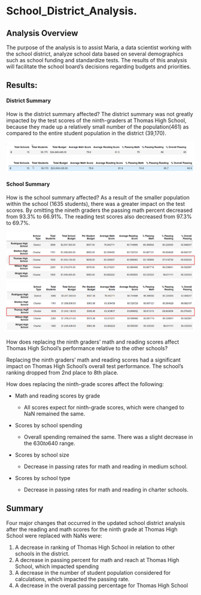 # School_District_Analysis.
## Analysis Overview
The purpose of the analysis is to assist Maria, a data scientist working with the school district, analyze school data based on several demographics such as school funding and standardize tests. The results of this analysis will facilitate the school board’s decisions regarding budgets and priorities. 

## Results:
#### District Summary
How is the district summary affected? 
The district summary was not greatly impacted by the test scores of the ninth-graders at Thomas High School, because they made up a relatively small number of the population(461) as compared to the entire student population in the district (39,170).

![](images/summary_org.png)
![](images/summary_new.png)
 
#### School Summary
How is the school summary affected?
As a result of the smaller population within the school (1635 students), there was a greater impact on the test scores. By omitting the nineth graders the passing math percent decreased from 93.3% to 66.91%. The reading test scores also decreased from 97.3% to 69.7%.

![](images/school_org.png)
![](images/school_new.png)

How does replacing the ninth graders’ math and reading scores affect Thomas High School’s performance relative to the other schools?

Replacing the ninth graders’ math and reading scores had a significant impact on Thomas High School’s overall test performance. The school’s ranking dropped from 2nd place to 8th place.

How does replacing the ninth-grade scores affect the following:

  * Math and reading scores by grade

      * All scores expect for ninth-grade scores, which were changed to NaN remained the same. 
      
  * Scores by school spending

      * Overall spending remained the same. There was a slight decrease in the $630 to$640 range. 
  
  * Scores by school size

      * Decrease in passing rates for math and reading in medium school.
  
  * Scores by school type

      * Decrease in passing rates for math and reading in charter schools.

## Summary
Four major changes that occurred in the updated school district analysis after the reading and math scores for the ninth grade at Thomas High School were replaced with NaNs were:
1.	A decrease in ranking of Thomas High School in relation to other schools in the district.
2.	A decrease in passing percent for math and reach at Thomas High School, which impacted spending 
3.	A decrease in the number of student population considered for calculations, which impacted the passing rate. 
4.	A decrease in the overall passing percentage for Thomas High School

